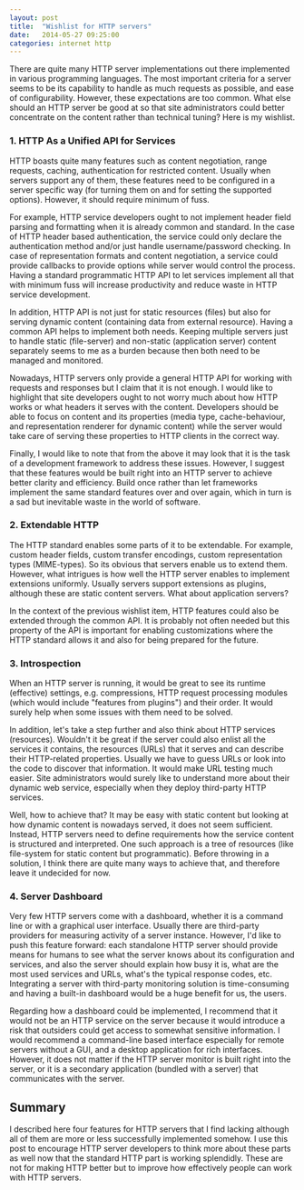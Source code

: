 ```yaml
---
layout: post
title:  "Wishlist for HTTP servers"
date:   2014-05-27 09:25:00
categories: internet http
---
```


There are quite many HTTP server implementations out there implemented in
various programming languages. The most important criteria for a server seems
to be its capability to handle as much requests as possible, and ease of
configurability. However, these expectations are too common. What else should
an HTTP server be good at so that site administrators could better concentrate
on the content rather than technical tuning? Here is my wishlist.

### 1. HTTP As a Unified API for Services

HTTP boasts quite many features such as content negotiation, range requests,
caching, authentication for restricted content. Usually when servers support
any of them, these features need to be configured in a server specific way (for
turning them on and for setting the supported options). However, it should
require minimum of fuss.

For example, HTTP service developers ought to not implement header field parsing
and formatting when it is already common and standard. In the case of HTTP
header based authentication, the service could only declare the authentication
method and/or just handle username/password checking. In case of representation
formats and content negotiation, a service could provide callbacks to provide
options while server would control the process. Having a standard programmatic
HTTP API to let services implement all that with minimum fuss will increase
productivity and reduce waste in HTTP service development.

In addition, HTTP API is not just for static resources (files) but also for
serving dynamic content (containing data from external resource). Having a
common API helps to implement both needs. Keeping multiple servers just to
handle static (file-server) and non-static (application server) content
separately seems to me as a burden because then both need to be managed and
monitored.

Nowadays, HTTP servers only provide a general HTTP API for working with
requests and responses but I claim that it is not enough. I would like to
highlight that site developers ought to not worry much about how HTTP works or
what headers it serves with the content. Developers should be able to focus on
content and its properties (media type, cache-behaviour, and representation
renderer for dynamic content) while the server would take care of serving these
properties to HTTP clients in the correct way.

Finally, I would like to note that from the above it may look that it is the
task of a development framework to address these issues. However, I suggest
that these features would be built right into an HTTP server to achieve better
clarity and efficiency. Build once rather than let frameworks implement the
same standard features over and over again, which in turn is a sad but
inevitable waste in the world of software.

### 2. Extendable HTTP

The HTTP standard enables some parts of it to be extendable. For example,
custom header fields, custom transfer encodings, custom representation types
(MIME-types). So its obvious that servers enable us to extend them. However,
what intrigues is how well the HTTP server enables to implement extensions
uniformly. Usually servers support extensions as plugins, although these are
static content servers. What about application servers?

In the context of the previous wishlist item, HTTP features could also be
extended through the common API. It is probably not often needed but this
property of the API is important for enabling customizations where the HTTP
standard allows it and also for being prepared for the future.

### 3. Introspection

When an HTTP server is running, it would be great to see its runtime
(effective) settings, e.g. compressions, HTTP request processing modules (which
would include "features from plugins") and their order. It would surely help
when some issues with them need to be solved.

In addition, let's take a step further and also think about HTTP services
(resources). Wouldn't it be great if the server could also enlist all the
services it contains, the resources (URLs) that it serves and can describe
their HTTP-related properties. Usually we have to guess URLs or look into the
code to discover that information. It would make URL testing much easier. Site
administrators would surely like to understand more about their dynamic web
service, especially when they deploy third-party HTTP services.

Well, how to achieve that? It may be easy with static content but looking at
how dynamic content is nowadays served, it does not seem sufficient. Instead,
HTTP servers need to define requirements how the service content is structured
and interpreted. One such approach is a tree of resources (like file-system for
static content but programmatic). Before throwing in a solution, I think there
are quite many ways to achieve that, and therefore leave it undecided for now.

### 4. Server Dashboard

Very few HTTP servers come with a dashboard, whether it is a command line or
with a graphical user interface. Usually there are third-party providers for
measuring activity of a server instance. However, I'd like to push this feature
forward: each standalone HTTP server should provide means for humans to see
what the server knows about its configuration and services, and also the server
should explain how busy it is, what are the most used services and URLs, what's
the typical response codes, etc. Integrating a server with third-party
monitoring solution is time-consuming and having a built-in dashboard would be
a huge benefit for us, the users.

Regarding how a dashboard could be implemented, I recommend that it would not
be an HTTP service on the server because it would introduce a risk that
outsiders could get access to somewhat sensitive information. I would recommend
a command-line based interface especially for remote servers without a GUI, and
a desktop application for rich interfaces. However, it does not matter if the
HTTP server monitor is built right into the server, or it is a secondary
application (bundled with a server) that communicates with the server.

## Summary

I described here four features for HTTP servers that I find lacking although
all of them are more or less successfully implemented somehow. I use this post
to encourage HTTP server developers to think more about these parts as well now
that the standard HTTP part is working splendidly. These are not for making
HTTP better but to improve how effectively people can work with HTTP servers.
